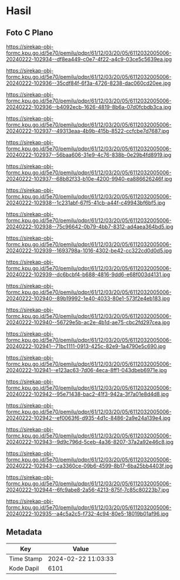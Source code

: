 # Hasil

## Foto C Plano

https://sirekap-obj-formc.kpu.go.id/5e70/pemilu/pdpr/61/12/03/20/05/6112032005006-20240222-102934--df8ea449-c0e7-4f22-a4c9-03ce5c5639ea.jpg

https://sirekap-obj-formc.kpu.go.id/5e70/pemilu/pdpr/61/12/03/20/05/6112032005006-20240222-102936--35cdf84f-6f3a-4726-8238-dac060cd20ee.jpg

https://sirekap-obj-formc.kpu.go.id/5e70/pemilu/pdpr/61/12/03/20/05/6112032005006-20240222-102936--b4092ecb-1626-4819-8b6a-07d0fcbdb3ca.jpg

https://sirekap-obj-formc.kpu.go.id/5e70/pemilu/pdpr/61/12/03/20/05/6112032005006-20240222-102937--49313eaa-4b9b-415b-8522-ccfcbe7d7687.jpg

https://sirekap-obj-formc.kpu.go.id/5e70/pemilu/pdpr/61/12/03/20/05/6112032005006-20240222-102937--56baa606-31e9-4c76-838b-0e29b4fd8919.jpg

https://sirekap-obj-formc.kpu.go.id/5e70/pemilu/pdpr/61/12/03/20/05/6112032005006-20240222-102937--68b82f33-b10e-4200-9940-ea886626246f.jpg

https://sirekap-obj-formc.kpu.go.id/5e70/pemilu/pdpr/61/12/03/20/05/6112032005006-20240222-102938--1c231abf-67f5-41cb-a44f-c49943bf6bf5.jpg

https://sirekap-obj-formc.kpu.go.id/5e70/pemilu/pdpr/61/12/03/20/05/6112032005006-20240222-102938--75c96642-0b79-4bb7-8312-ad4aea364bd5.jpg

https://sirekap-obj-formc.kpu.go.id/5e70/pemilu/pdpr/61/12/03/20/05/6112032005006-20240222-102939--1693798a-1016-4302-be42-cc322cd0d0d5.jpg

https://sirekap-obj-formc.kpu.go.id/5e70/pemilu/pdpr/61/12/03/20/05/6112032005006-20240222-102939--dc6bcbf4-b688-4816-9dd6-e68f003d4131.jpg

https://sirekap-obj-formc.kpu.go.id/5e70/pemilu/pdpr/61/12/03/20/05/6112032005006-20240222-102940--89b19992-1e40-4033-80e1-573f2e4eb183.jpg

https://sirekap-obj-formc.kpu.go.id/5e70/pemilu/pdpr/61/12/03/20/05/6112032005006-20240222-102940--56729e5b-ac2e-4b1d-ae75-cbc2fd297cea.jpg

https://sirekap-obj-formc.kpu.go.id/5e70/pemilu/pdpr/61/12/03/20/05/6112032005006-20240222-102941--71bc1111-0913-425c-82e9-1a4790e5c690.jpg

https://sirekap-obj-formc.kpu.go.id/5e70/pemilu/pdpr/61/12/03/20/05/6112032005006-20240222-102941--e123ac63-7d06-4eca-8ff1-043dbeb6971e.jpg

https://sirekap-obj-formc.kpu.go.id/5e70/pemilu/pdpr/61/12/03/20/05/6112032005006-20240222-102942--95e71438-bac2-41f3-942a-3f7a01e8d4d8.jpg

https://sirekap-obj-formc.kpu.go.id/5e70/pemilu/pdpr/61/12/03/20/05/6112032005006-20240222-102942--ef0063f6-d935-4d1c-8486-2a9e24a139e4.jpg

https://sirekap-obj-formc.kpu.go.id/5e70/pemilu/pdpr/61/12/03/20/05/6112032005006-20240222-102943--9d9c796d-5ceb-4a36-8207-37a2a92e46c8.jpg

https://sirekap-obj-formc.kpu.go.id/5e70/pemilu/pdpr/61/12/03/20/05/6112032005006-20240222-102943--ca3360ce-09b6-4599-8b17-6ba25bb4403f.jpg

https://sirekap-obj-formc.kpu.go.id/5e70/pemilu/pdpr/61/12/03/20/05/6112032005006-20240222-102944--6fc9abe8-2a56-4213-875f-7c85c80223b7.jpg

https://sirekap-obj-formc.kpu.go.id/5e70/pemilu/pdpr/61/12/03/20/05/6112032005006-20240222-102935--a4c5a2c5-f732-4c94-80e5-18019b01af96.jpg


## Metadata

| Key        | Value               |
| ---------- | ------------------- |
| Time Stamp | 2024-02-22 11:03:33 |
| Kode Dapil | 6101                |



